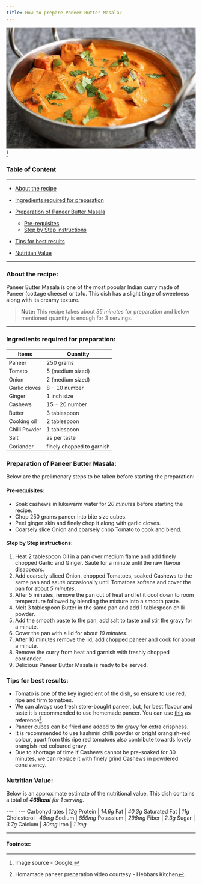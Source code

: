 ```yaml
---
title: How to prepare Paneer Butter Masala?
---
```

![image](./images/Paneer-Butter-Masala.jpg)
[^1]

### Table of Content

 --- 
- [About the recipe](#about-the-recipe)
- [Ingredients required for preparation](#ingredients-required-for-preparation)
- [Preparation of Paneer Butter Masala](#preparation-of-paneer-butter-masala)

 	- [Pre-requisites](#pre-requisites)
	- [Step by Step instructions](#step-by-step-instructions)
	
- [Tips for best results](#tips-for-best-results) 
- [Nutritian Value](#nutririan-value)
 
---
### About the recipe:
Paneer Butter Masala is one of the most popular Indian curry made of Paneer (cottage cheese) or tofu. This dish has a slight tinge of sweetness along with its creamy texture.
<br>

> **Note:** This recipe takes about *35 minutes* for preparation and below mentioned quantity is enough for 3 servings.

---

### Ingredients required for preparation:

 **Items** | **Quantity**
 --- | --- 
 Paneer | 250 grams 
 Tomato | 5 (medium sized) 
 Onion | 2 (medium sized) 
 Garlic cloves | 8 - 10 number 
 Ginger | 1 inch size 
 Cashews | 15 - 20 number 
 Butter | 3 tablespoon 
 Cooking oil | 2 tablespoon 
 Chilli Powder | 1 tablespoon 
 Salt | as per taste 
 Coriander | finely chopped to garnish 
 
### Preparation of Paneer Butter Masala:

Below are the prelimenary steps to be taken before starting the preparation:

#### Pre-requisites:
- 	Soak cashews in lukewarm water for *20 minutes* before starting the recipe.
-	Chop 250 grams paneer into bite size cubes.
-	Peel ginger skin and finely chop it along with garlic cloves.
-	Coarsely slice Onion and coarsely chop Tomato to cook and blend.

#### Step by Step instructions:
1.	Heat 2 tablespoon Oil in a pan over medium flame and add finely chopped Garlic and Ginger. Sauté for a minute until the raw flavour disappears.
2.	Add coarsely sliced Onion, chopped Tomatoes, soaked Cashews to the same pan and sauté occasionally until Tomatoes softens and cover the pan for about *5 minutes*. 
3.	After 5 minutes, remove the pan out of heat and let it cool down to room temperature followed by blending the mixture into a smooth paste.
4.	Melt 3 tablespoon Butter in the same pan and add 1 tablespoon chilli powder. 
5.	Add the smooth paste to the pan, add salt to taste and stir the gravy for a minute.
6.	Cover the pan with a lid for about *10 minutes*.
7.	After 10 minutes remove the lid, add chopped  paneer and cook for about a minute. 
8.	Remove the curry from heat and garnish with freshly chopped corriander. 
9.	Delicious Paneer Butter Masala is ready to be served.

### Tips for best results:

- Tomato is one of the key ingredient of the dish, so ensure to use red, ripe and firm tomatoes.
- We can always use fresh store-bought paneer, but, for best flavour and taste it is recommended to use homemade paneer. You can use [this](https://www.youtube.com/watch?v=A9bwHBikW8o) as reference[^2].
- Paneer cubes can be fried and added to thr gravy for extra crispness. 
- It is recommended to use kashmiri chilli powder or bright orangish-red colour, apart from this ripe red tomatoes also contribute towards lovely orangish-red coloured gravy.
- Due to shortage of time if Cashews cannot be pre-soaked for 30 minutes, we can replace it with finely grind Cashews in powdered consistency.

### Nutritian Value:

Below is an approximate estimate of the nutritional value. This dish contains a total of ***465kcal*** *for 1 serving.*

--- | ---
Carbohydrates | *12g*
Protein | *14.6g*
Fat | *40.3g*
Saturated Fat | *11g*
Cholesterol | *48mg*
Sodium | *859mg*
Potassium | *296mg*
Fiber | *2.3g*
Sugar | *3.7g*
Calcium | *30mg*
Iron | *1.1mg*

---
#### Footnote:

[^1]: Image source - Google.
[^2]: Homamade paneer preparation video courtesy - Hebbars Kitchen

	
